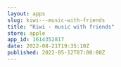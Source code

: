 ```yaml
---
layout: apps
slug: kiwi---music-with-friends
title: "Kiwi - music with friends"
store: apple
app_id: 1614352817
date: 2022-08-21T19:35:10Z
published: 2022-05-12T07:00:00Z
---
```


